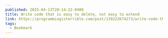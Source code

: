 ```yaml
---
published: 2025-04-13T20:14:22-0400
title: Write code that is easy to delete, not easy to extend
link: https://programmingisterrible.com/post/139222674273/write-code-that-is-easy-to-delete-not-easy-to
tags:
  - Bookmark
---
```

